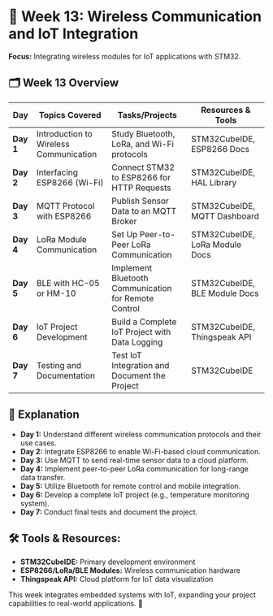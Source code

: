 # 📘 Week 13: Wireless Communication and IoT Integration
**Focus:** Integrating wireless modules for IoT applications with STM32.

## 🗂️ Week 13 Overview
| **Day** | **Topics Covered** | **Tasks/Projects** | **Resources & Tools** |
|--------|--------------------|---------------------|---------------------|
| **Day 1** | Introduction to Wireless Communication | Study Bluetooth, LoRa, and Wi-Fi protocols | STM32CubeIDE, ESP8266 Docs |
| **Day 2** | Interfacing ESP8266 (Wi-Fi) | Connect STM32 to ESP8266 for HTTP Requests | STM32CubeIDE, HAL Library |
| **Day 3** | MQTT Protocol with ESP8266 | Publish Sensor Data to an MQTT Broker | STM32CubeIDE, MQTT Dashboard |
| **Day 4** | LoRa Module Communication | Set Up Peer-to-Peer LoRa Communication | STM32CubeIDE, LoRa Module Docs |
| **Day 5** | BLE with HC-05 or HM-10 | Implement Bluetooth Communication for Remote Control | STM32CubeIDE, BLE Module Docs |
| **Day 6** | IoT Project Development | Build a Complete IoT Project with Data Logging | STM32CubeIDE, Thingspeak API |
| **Day 7** | Testing and Documentation | Test IoT Integration and Document the Project | STM32CubeIDE |

## 📒 Explanation
- **Day 1:** Understand different wireless communication protocols and their use cases.
- **Day 2:** Integrate ESP8266 to enable Wi-Fi-based cloud communication.
- **Day 3:** Use MQTT to send real-time sensor data to a cloud platform.
- **Day 4:** Implement peer-to-peer LoRa communication for long-range data transfer.
- **Day 5:** Utilize Bluetooth for remote control and mobile integration.
- **Day 6:** Develop a complete IoT project (e.g., temperature monitoring system).
- **Day 7:** Conduct final tests and document the project.

## 🛠️ Tools & Resources:
- **STM32CubeIDE:** Primary development environment
- **ESP8266/LoRa/BLE Modules:** Wireless communication hardware
- **Thingspeak API:** Cloud platform for IoT data visualization

This week integrates embedded systems with IoT, expanding your project capabilities to real-world applications. 🚀
